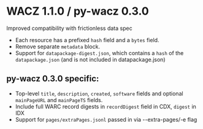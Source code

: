# WACZ 1.1.0 / py-wacz 0.3.0

Improved compatibility with frictionless data spec
- Each resource has a prefixed `hash` field and a `bytes` field.
- Remove separate `metadata` block.
- Support for `datapackage-digest.json`, which contains a `hash` of the `datapackage.json` (and is not included in datapackage.json)

## py-wacz 0.3.0 specific:
- Top-level `title`, `description`, `created`, `software` fields and optional `mainPageURL` and `mainPageTS` fields.
- Include full WARC record digests in `recordDigest` field in CDX, `digest` in IDX
- Support for `pages/extraPages.jsonl` passed in via --extra-pages/-e flag
